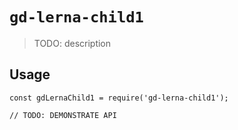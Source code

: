 # `gd-lerna-child1`

> TODO: description

## Usage

```
const gdLernaChild1 = require('gd-lerna-child1');

// TODO: DEMONSTRATE API
```

